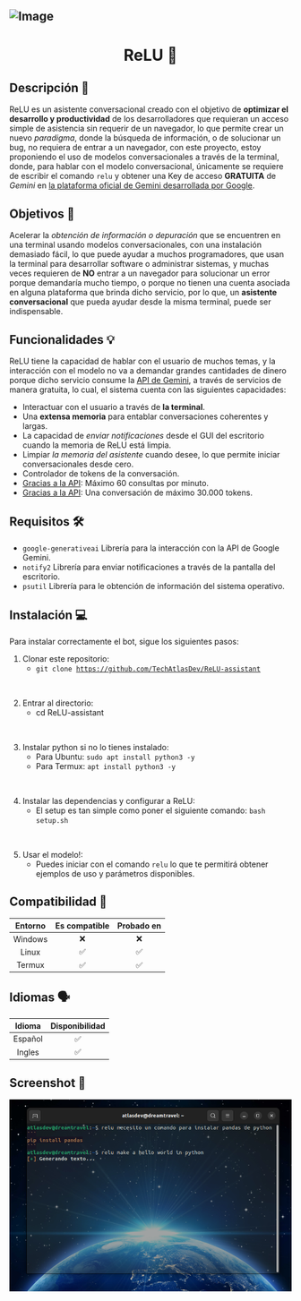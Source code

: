 ![Image](https://cdn.bitlysdowssl-aws.com/wp-content/uploads/2023/12/gemini.jpeg)
---

<center><h1>ReLU 🤖</h1></center>

## Descripción 📝

ReLU es un asistente conversacional creado con el objetivo de <b>optimizar el desarrollo y productividad</b> de los desarrolladores que requieran un acceso simple de asistencia sin requerir de un navegador, lo que permite crear un nuevo <i>paradigma</i>, donde la búsqueda de información, o de solucionar un bug, no requiera de entrar a un navegador, con este proyecto, estoy proponiendo el uso de modelos conversacionales a través de la terminal, donde, para hablar con el modelo conversacional, únicamente se requiere de escribir el comando <code>relu</code> y obtener una Key de acceso <b>GRATUITA</b> de <i>Gemini</i> en <a href="https://ai.google.dev/">la plataforma oficial de Gemini desarrollada por Google</a>.

## Objetivos 🎯

Acelerar la <i>obtención de información o depuración</i> que se encuentren en una terminal usando modelos conversacionales, con una instalación demasiado fácil, lo que puede ayudar a muchos programadores, que usan la terminal para desarrollar software o administrar sistemas, y muchas veces requieren de <b>NO</b> entrar a un navegador para solucionar un error porque demandaría mucho tiempo, o porque no tienen una cuenta asociada en alguna plataforma que brinda dicho servicio, por lo que, un <b>asistente conversacional</b> que pueda ayudar desde la misma terminal, puede ser indispensable.

## Funcionalidades 💡

ReLU tiene la capacidad de hablar con el usuario de muchos temas, y la interacción con el modelo no va a demandar grandes cantidades de dinero porque dicho servicio consume la <a href="https://ai.google.dev/docs?hl=es-419">API de Gemini</a>, a través de servicios de manera gratuita, lo cual, el sistema cuenta con las siguientes capacidades:
- Interactuar con el usuario a través de <b>la terminal</b>.
- Una <b>extensa memoria</b> para entablar conversaciones coherentes y largas.
- La capacidad de <i>enviar notificaciones</i> desde el GUI del escritorio cuando la memoria de ReLU está limpia.
- Limpiar <i>la memoria del asistente</i> cuando desee, lo que permite iniciar conversacionales desde cero.
- Controlador de tokens de la conversación.
- <u>Gracias a la API</u>: Máximo 60 consultas por minuto.
- <u>Gracias a la API</u>: Una conversación de máximo 30.000 tokens.

## Requisitos 🛠️

- <code>google-generativeai</code> Librería para la interacción con la API de Google Gemini.
- <code>notify2</code> Librería para enviar notificaciones a través de la pantalla del escritorio.
- <code>psutil</code> Librería para le obtención de información del sistema operativo.

## Instalación 💻

Para instalar correctamente el bot, sigue los siguientes pasos:

1) Clonar este repositorio:
    - <code>git clone https://github.com/TechAtlasDev/ReLU-assistant</code>

<br>

2) Entrar al directorio:
    - cd ReLU-assistant

<br>

3) Instalar python si no lo tienes instalado:
    - Para Ubuntu: <code>sudo apt install python3 -y</code>
    - Para Termux: <code>apt install python3 -y</code>

<br>

4) Instalar las dependencias y configurar a ReLU:
    - El setup es tan simple como poner el siguiente comando: <code>bash setup.sh</code>

<br>

5) Usar el modelo!:
    - Puedes iniciar con el comando <code>relu</code> lo que te permitirá obtener ejemplos de uso y parámetros disponibles.

## Compatibilidad 🔨

|   Entorno   | Es compatible | Probado en |
|:------------:|:------------:|:------------:|
|   Windows   |   ❌   |   ❌   |
|   Linux     |   ✅   |   ✅   |
|   Termux    |   ✅   |   ✅   |

## Idiomas 🗣️

|   Idioma   | Disponibilidad |
|:------------:|:------------:|
|   Español   |   ✅   |
|   Ingles     |   ✅   |

## Screenshot 📸
![Image](relu_chat_sample.png)